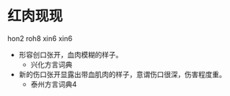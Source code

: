 # 红肉现现
hon2 roh8 xin6 xin6
+ 形容创口张开，血肉模糊的样子。
  * 兴化方言词典
+ 新的伤口张开显露出带血肌肉的样子，意谓伤口很深，伤害程度重。
  * 泰州方言词典4
